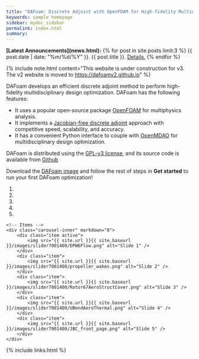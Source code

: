 ```yaml
---
title: "DAFoam: Discrete Adjoint with OpenFOAM for High-fidelity Multidisciplinary Design Optimization"
keywords: sample homepage
sidebar: mydoc_sidebar
permalink: index.html
summary:
---
```


<div markdown="span" class="alert alert-info" role="alert"><i class="fa fa-info-circle"></i> 
<b>[Latest Announcements](news.html):</b>   
{% for post in site.posts limit:3 %}
  {{ post.date | date: "%m/%d/%Y" }}. {{ post.title }}. <a href="{{ post.permalink }}">Details.</a>  
{% endfor %}
</div>

{% include note.html content="This website is under construction for v3. The v2 website is moved to https://dafoamv2.github.io" %}

DAFoam develops an efficient discrete adjoint method to perform high-fidelity multidisciplinary design optimization. DAFoam has the following features:

- It uses a popular open-source package [OpenFOAM](https://www.openfoam.com) for multiphysics analysis.
- It implements a [Jacobian-free discrete adjoint](https://www.sciencedirect.com/science/article/abs/pii/S0376042119300120) approach with competitive speed, scalability, and accuracy.
- It has a convenient Python interface to couple with [OpenMDAO](https://openmdao.org) for multidisciplinary design optimization.

DAFoam is distributed using the [GPL-v3 license](https://www.gnu.org/licenses/gpl-3.0.en.html), and its source code is available from [Github](https://github.com/mdolab/dafoam)

Download the [DAFoam image](mydoc_get_started_download_docker.html) and follow the rest of steps in **Get started** to run your first DAFoam optimization!

<div markdown="0" id="carousel" class="carousel slide" data-ride="carousel" data-interval="2000" data-pause="hover" >
    <!-- Menu -->
    <ol class="carousel-indicators">
        <li data-target="#carousel" data-slide-to="0" class="active"></li>
        <li data-target="#carousel" data-slide-to="1"></li>
        <li data-target="#carousel" data-slide-to="2"></li>
        <li data-target="#carousel" data-slide-to="3"></li>
        <li data-target="#carousel" data-slide-to="4"></li>
    </ol>

    <!-- Items -->
    <div class="carousel-inner" markdown="0">
        <div class="item active">
            <img src="{{ site.url }}{{ site.baseurl }}/images/slider7001400/DPW6Flow.png" alt="Slide 1" />
        </div>
        <div class="item">
            <img src="{{ site.url }}{{ site.baseurl }}/images/slider7001400/propeller_wakes.png" alt="Slide 2" />
        </div>
        <div class="item">
            <img src="{{ site.url }}{{ site.baseurl }}/images/slider7001400/Rotor67AeroStructCover.png" alt="Slide 3" />
        </div>
        <div class="item">
            <img src="{{ site.url }}{{ site.baseurl }}/images/slider7001400/UBendAeroThermal.png" alt="Slide 4" />
        </div>
        <div class="item">
            <img src="{{ site.url }}{{ site.baseurl }}/images/slider7001400/JBC_front_page.png" alt="Slide 5" />
        </div>    
    </div>
</div>


{% include links.html %}
